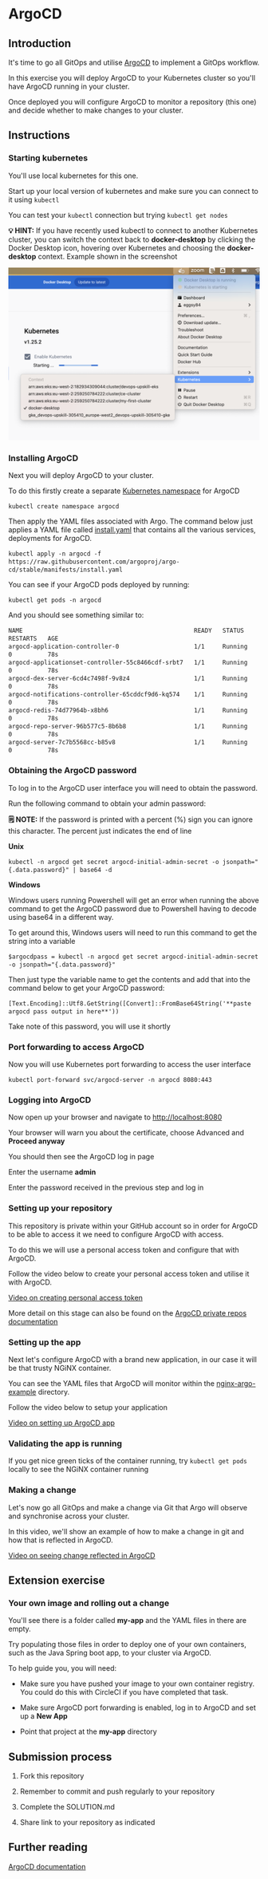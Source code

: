 # ArgoCD

## Introduction

It's time to go all GitOps and utilise [ArgoCD](https://argo-cd.readthedocs.io/en/stable/) to implement a GitOps workflow.

In this exercise you will deploy ArgoCD to your Kubernetes cluster so you'll have ArgoCD running in your cluster. 

Once deployed you will configure ArgoCD to monitor a repository (this one) and decide whether to make changes to your cluster.

## Instructions

### Starting kubernetes

You'll use local kubernetes for this one. 

Start up your local version of kubernetes and make sure you can connect to it using `kubectl`

You can test your `kubectl` connection but trying `kubectl get nodes`

**💡 HINT:** If you have recently used kubectl to connect to another Kubernetes cluster, you can switch the context back to **docker-desktop** by clicking the Docker Desktop icon, hovering over Kubernetes and choosing the **docker-desktop** context. Example shown in the screenshot

![Context menu showing Kubernetes context picker](./media/images/docker-desktop-kubernetes.png "Context menu showing Kubernetes context picker")

### Installing ArgoCD

Next you will deploy ArgoCD to your cluster.

To do this firstly create a separate [Kubernetes namespace](https://kubernetes.io/docs/concepts/overview/working-with-objects/namespaces/) for ArgoCD

```
kubectl create namespace argocd
```

Then apply the YAML files associated with Argo. The command below just applies a YAML file called [install.yaml](https://raw.githubusercontent.com/argoproj/argo-cd/stable/manifests/install.yaml) that contains all the various services, deployments for ArgoCD.

```
kubectl apply -n argocd -f https://raw.githubusercontent.com/argoproj/argo-cd/stable/manifests/install.yaml
```

You can see if your ArgoCD pods deployed by running:

```
kubectl get pods -n argocd
```

And you should see something similar to:

```
NAME                                                READY   STATUS    RESTARTS   AGE
argocd-application-controller-0                     1/1     Running   0          78s
argocd-applicationset-controller-55c8466cdf-srbt7   1/1     Running   0          78s
argocd-dex-server-6cd4c7498f-9v8z4                  1/1     Running   0          78s
argocd-notifications-controller-65cddcf9d6-kq574    1/1     Running   0          78s
argocd-redis-74d77964b-x8bh6                        1/1     Running   0          78s
argocd-repo-server-96b577c5-8b6b8                   1/1     Running   0          78s
argocd-server-7c7b5568cc-b85v8                      1/1     Running   0          78s
```

### Obtaining the ArgoCD password

To log in to the ArgoCD user interface you will need to obtain the password.

Run the following command to obtain your admin password:

**🗒️ NOTE:** If the password is printed with a percent (%) sign you can ignore this character. The percent just indicates the end of line

**Unix**

```
kubectl -n argocd get secret argocd-initial-admin-secret -o jsonpath="{.data.password}" | base64 -d
```

**Windows**

Windows users running Powershell will get an error when running the above command to get the ArgoCD password due to Powershell having to decode using base64 in a different way.

To get around this, Windows users will need to run this command to get the string into a variable

```
$argocdpass = kubectl -n argocd get secret argocd-initial-admin-secret -o jsonpath="{.data.password}"
```

Then just type the variable name to get the contents and add that into the command below to get your ArgoCD password:

```
[Text.Encoding]::Utf8.GetString([Convert]::FromBase64String('**paste argocd pass output in here**'))
```

Take note of this password, you will use it shortly

### Port forwarding to access ArgoCD

Now you will use Kubernetes port forwarding to access the user interface

```
kubectl port-forward svc/argocd-server -n argocd 8080:443
```

### Logging into ArgoCD

Now open up your browser and navigate to [http://localhost:8080](http://localhost:8080)

Your browser will warn you about the certificate, choose Advanced and **Proceed anyway**

You should then see the ArgoCD log in page

Enter the username **admin**

Enter the password received in the previous step and log in

### Setting up your repository

This repository is private within your GitHub account so in order for ArgoCD to be able to access it we need to configure ArgoCD with access.

To do this we will use a personal access token and configure that with ArgoCD.

Follow the video below to create your personal access token and utilise it with ArgoCD.

[Video on creating personal access token](https://cloud-engineering-learners-media.s3.eu-west-2.amazonaws.com/argocd/argo_personal_token.mp4)

More detail on this stage can also be found on the [ArgoCD private repos documentation](https://argo-cd.readthedocs.io/en/stable/user-guide/private-repositories/)

### Setting up the app

Next let's configure ArgoCD with a brand new application, in our case it will be that trusty NGiNX container.

You can see the YAML files that ArgoCD will monitor within the [nginx-argo-example](./nginx-argo-example/) directory.

Follow the video below to setup your application

[Video on setting up ArgoCD app](https://cloud-engineering-learners-media.s3.eu-west-2.amazonaws.com/argocd/argocd_app_setup.mp4)

### Validating the app is running

If you get nice green ticks of the container running, try `kubectl get pods` locally to see the NGiNX container running

### Making a change

Let's now go all GitOps and make a change via Git that Argo will observe and synchronise across your cluster.

In this video, we'll show an example of how to make a change in git and how that is reflected in ArgoCD.

[Video on seeing change reflected in ArgoCD](https://cloud-engineering-learners-media.s3.eu-west-2.amazonaws.com/argocd/argocd_state_sync.mp4)

## Extension exercise

### Your own image and rolling out a change

You'll see there is a folder called **my-app** and the YAML files in there are empty.

Try populating those files in order to deploy one of your own containers, such as the Java Spring boot app, to your cluster via ArgoCD.

To help guide you, you will need:

* Make sure you have pushed your image to your own container registry. You could do this with CircleCI if you have completed that task.

* Make sure ArgoCD port forwarding is enabled, log in to ArgoCD and set up a **New App**

* Point that project at the **my-app** directory

## Submission process

1. Fork this repository

2. Remember to commit and push regularly to your repository

3. Complete the SOLUTION.md

4. Share link to your repository as indicated

## Further reading

[ArgoCD documentation](https://argo-cd.readthedocs.io/en/stable/)

